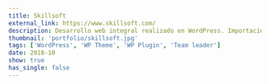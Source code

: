 ```yaml
---
title: Skillsoft
external_link: https://www.skillsoft.com/
description: Desarrollo web integral realizado en WordPress. Importación y adaptación de base de datos de sitio existente. Desarollo de un plugin para el manejo e importación de catálogos externos en XML. Manejo de equipo.
thumbnail: 'portfolio/skillsoft.jpg'
tags: ['WordPress', 'WP Theme', 'WP Plugin', 'Team leader']
date: 2018-10
show: true
has_single: false
---
```

